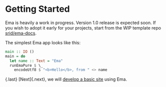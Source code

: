 # Getting Started

Ema is heavily a work in progress. Version 1.0 release is expected soon. If you wish to adopt it early for your projects, start from the WIP template repo [srid/ema-docs](https://github.com/srid/ema-docs). 

The simplest Ema app looks like this:

```haskell
main :: IO ()
main = do
  let name :: Text = "Ema"
  runEmaPure $ \_
    encodeUtf8 $ "<b>Hello</b>, from " <> name
```

{.last}
[Next]{.next}, we will [develop a basic site](start/basic-site.md) using Ema.